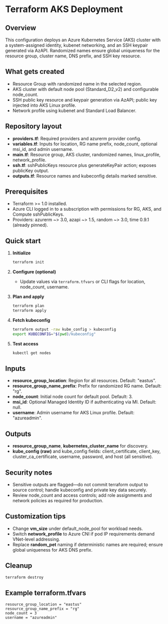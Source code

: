 # Terraform AKS Deployment

## Overview
This configuration deploys an Azure Kubernetes Service (AKS) cluster with a system-assigned identity, kubenet networking, and an SSH keypair generated via AzAPI. Randomized names ensure global uniqueness for the resource group, cluster name, DNS prefix, and SSH key resource.

## What gets created
- Resource Group with randomized name in the selected region.
- AKS cluster with default node pool (Standard_D2_v2) and configurable node_count.
- SSH public key resource and keypair generation via AzAPI; public key injected into AKS Linux profile.
- Network profile using kubenet and Standard Load Balancer.

## Repository layout
- **providers.tf**: Required providers and azurerm provider config.
- **variables.tf**: Inputs for location, RG name prefix, node_count, optional msi_id, and admin username.
- **main.tf**: Resource group, AKS cluster, randomized names, linux_profile, network_profile.
- **ssh.tf**: sshPublicKeys resource plus generateKeyPair action; exposes publicKey output.
- **outputs.tf**: Resource names and kubeconfig details marked sensitive.

## Prerequisites
- Terraform >= 1.0 installed.
- Azure CLI logged in to a subscription with permissions for RG, AKS, and Compute sshPublicKeys.
- Providers: azurerm ~> 3.0, azapi ~> 1.5, random ~> 3.0, time 0.9.1 (already pinned).

## Quick start
1. **Initialize**
   ```sh
   terraform init
   ```

2. **Configure (optional)**
   - Update values via `terraform.tfvars` or CLI flags for location, node_count, username.

3. **Plan and apply**
   ```sh
   terraform plan
   terraform apply
   ```

4. **Fetch kubeconfig**
   ```sh
   terraform output -raw kube_config > kubeconfig
   export KUBECONFIG="$(pwd)/kubeconfig"
   ```

5. **Test access**
   ```sh
   kubectl get nodes
   ```

## Inputs
- **resource_group_location**: Region for all resources. Default: "eastus".
- **resource_group_name_prefix**: Prefix for randomized RG name. Default: "rg".
- **node_count**: Initial node count for default pool. Default: 3.
- **msi_id**: Optional Managed Identity ID if authenticating via MI. Default: null.
- **username**: Admin username for AKS Linux profile. Default: "azureadmin".

## Outputs
- **resource_group_name**, **kubernetes_cluster_name** for discovery.
- **kube_config (raw)** and kube_config fields: client_certificate, client_key, cluster_ca_certificate, username, password, and host (all sensitive).

## Security notes
- Sensitive outputs are flagged—do not commit terraform output to source control; handle kubeconfig and private key data securely.
- Review node_count and access controls; add role assignments and network policies as required for production.

## Customization tips
- Change **vm_size** under default_node_pool for workload needs.
- Switch **network_profile** to Azure CNI if pod IP requirements demand VNet-level addressing.
- Replace **random_pet** naming if deterministic names are required; ensure global uniqueness for AKS DNS prefix.

## Cleanup
```sh
terraform destroy
```

## Example terraform.tfvars
```hcl
resource_group_location = "eastus"
resource_group_name_prefix = "rg"
node_count = 3
username = "azureadmin"
```
